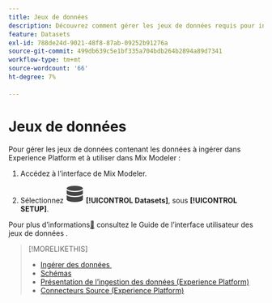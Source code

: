 ```yaml
---
title: Jeux de données
description: Découvrez comment gérer les jeux de données requis pour ingérer des données dans Mix Modeler.
feature: Datasets
exl-id: 788de24d-9021-48f8-87ab-09252b91276a
source-git-commit: 499db639c5e1bf335a704bdb264b2894a89d7341
workflow-type: tm+mt
source-wordcount: '66'
ht-degree: 7%

---
```


# Jeux de données

Pour gérer les jeux de données contenant les données à ingérer dans Experience Platform et à utiliser dans Mix Modeler :

1. Accédez à l’interface de Mix Modeler.

1. Sélectionnez ![Données](/help/assets/icons/Data.svg) **[!UICONTROL Datasets]**, sous **[!UICONTROL SETUP]**.

Pour plus d’informations[&#128279;](https://experienceleague.adobe.com/docs/experience-platform/catalog/datasets/user-guide.html?lang=fr) consultez le  Guide de l’interface utilisateur des jeux de données .

>[!MORELIKETHIS]
>
>* [&#x200B; Ingérer des données &#x200B;](https://experienceleague.adobe.com/fr/docs/experience-platform/ingestion/home)
>* [Schémas](schemas.md)
>* [Présentation de l’ingestion des données (Experience Platform)](https://experienceleague.adobe.com/fr/docs/experience-platform/ingestion/home)
>* [Connecteurs Source (Experience Platform)](https://experienceleague.adobe.com/fr/docs/experience-platform/sources/home)

